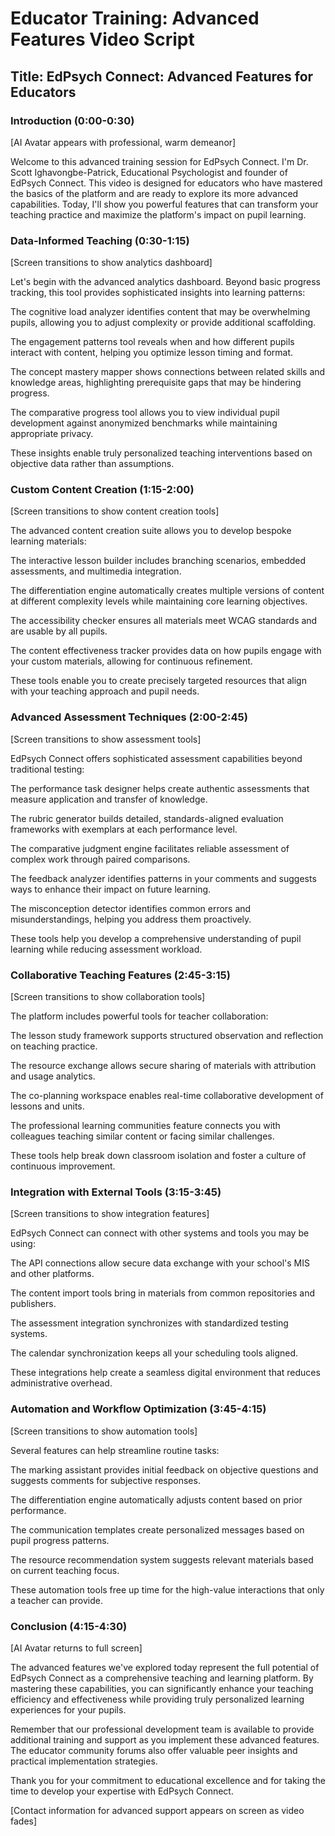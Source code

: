 # Educator Training: Advanced Features Video Script

## Title: EdPsych Connect: Advanced Features for Educators

### Introduction (0:00-0:30)
[AI Avatar appears with professional, warm demeanor]

Welcome to this advanced training session for EdPsych Connect. I'm Dr. Scott Ighavongbe-Patrick, Educational Psychologist and founder of EdPsych Connect. This video is designed for educators who have mastered the basics of the platform and are ready to explore its more advanced capabilities. Today, I'll show you powerful features that can transform your teaching practice and maximize the platform's impact on pupil learning.

### Data-Informed Teaching (0:30-1:15)
[Screen transitions to show analytics dashboard]

Let's begin with the advanced analytics dashboard. Beyond basic progress tracking, this tool provides sophisticated insights into learning patterns:

The cognitive load analyzer identifies content that may be overwhelming pupils, allowing you to adjust complexity or provide additional scaffolding.

The engagement patterns tool reveals when and how different pupils interact with content, helping you optimize lesson timing and format.

The concept mastery mapper shows connections between related skills and knowledge areas, highlighting prerequisite gaps that may be hindering progress.

The comparative progress tool allows you to view individual pupil development against anonymized benchmarks while maintaining appropriate privacy.

These insights enable truly personalized teaching interventions based on objective data rather than assumptions.

### Custom Content Creation (1:15-2:00)
[Screen transitions to show content creation tools]

The advanced content creation suite allows you to develop bespoke learning materials:

The interactive lesson builder includes branching scenarios, embedded assessments, and multimedia integration.

The differentiation engine automatically creates multiple versions of content at different complexity levels while maintaining core learning objectives.

The accessibility checker ensures all materials meet WCAG standards and are usable by all pupils.

The content effectiveness tracker provides data on how pupils engage with your custom materials, allowing for continuous refinement.

These tools enable you to create precisely targeted resources that align with your teaching approach and pupil needs.

### Advanced Assessment Techniques (2:00-2:45)
[Screen transitions to show assessment tools]

EdPsych Connect offers sophisticated assessment capabilities beyond traditional testing:

The performance task designer helps create authentic assessments that measure application and transfer of knowledge.

The rubric generator builds detailed, standards-aligned evaluation frameworks with exemplars at each performance level.

The comparative judgment engine facilitates reliable assessment of complex work through paired comparisons.

The feedback analyzer identifies patterns in your comments and suggests ways to enhance their impact on future learning.

The misconception detector identifies common errors and misunderstandings, helping you address them proactively.

These tools help you develop a comprehensive understanding of pupil learning while reducing assessment workload.

### Collaborative Teaching Features (2:45-3:15)
[Screen transitions to show collaboration tools]

The platform includes powerful tools for teacher collaboration:

The lesson study framework supports structured observation and reflection on teaching practice.

The resource exchange allows secure sharing of materials with attribution and usage analytics.

The co-planning workspace enables real-time collaborative development of lessons and units.

The professional learning communities feature connects you with colleagues teaching similar content or facing similar challenges.

These tools help break down classroom isolation and foster a culture of continuous improvement.

### Integration with External Tools (3:15-3:45)
[Screen transitions to show integration features]

EdPsych Connect can connect with other systems and tools you may be using:

The API connections allow secure data exchange with your school's MIS and other platforms.

The content import tools bring in materials from common repositories and publishers.

The assessment integration synchronizes with standardized testing systems.

The calendar synchronization keeps all your scheduling tools aligned.

These integrations help create a seamless digital environment that reduces administrative overhead.

### Automation and Workflow Optimization (3:45-4:15)
[Screen transitions to show automation tools]

Several features can help streamline routine tasks:

The marking assistant provides initial feedback on objective questions and suggests comments for subjective responses.

The differentiation engine automatically adjusts content based on prior performance.

The communication templates create personalized messages based on pupil progress patterns.

The resource recommendation system suggests relevant materials based on current teaching focus.

These automation tools free up time for the high-value interactions that only a teacher can provide.

### Conclusion (4:15-4:30)
[AI Avatar returns to full screen]

The advanced features we've explored today represent the full potential of EdPsych Connect as a comprehensive teaching and learning platform. By mastering these capabilities, you can significantly enhance your teaching efficiency and effectiveness while providing truly personalized learning experiences for your pupils.

Remember that our professional development team is available to provide additional training and support as you implement these advanced features. The educator community forums also offer valuable peer insights and practical implementation strategies.

Thank you for your commitment to educational excellence and for taking the time to develop your expertise with EdPsych Connect.

[Contact information for advanced support appears on screen as video fades]
